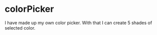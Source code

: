 # colorPicker
I have made up my own color picker. With that I can create 5 shades of selected color.
